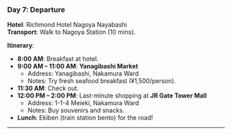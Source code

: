 ### **Day 7: Departure**  
**Hotel**: Richmond Hotel Nagoya Nayabashi  
**Transport**: Walk to Nagoya Station (10 mins).  

**Itinerary**:  
- **8:00 AM**: Breakfast at hotel.  
- **9:00 AM – 11:00 AM**: **Yanagibashi Market**  
  - Address: Yanagibashi, Nakamura Ward  
  - Notes: Try fresh seafood breakfast (¥1,500/person).  
- **11:30 AM**: Check out.  
- **12:00 PM – 2:00 PM**: Last-minute shopping at **JR Gate Tower Mall**  
  - Address: 1-1-4 Meieki, Nakamura Ward  
  - Notes: Buy souvenirs and snacks.  
- **Lunch**: Ekiben (train station bento) for the road!  

---